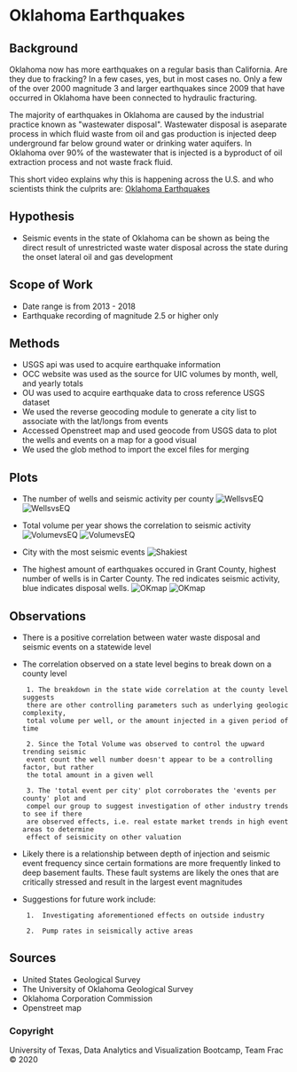 # Oklahoma Earthquakes

## Background

Oklahoma now has more earthquakes on a regular basis than California. Are they due to fracking?
In a few cases, yes, but in most cases no. Only a few of the over 2000 magnitude 3 and larger earthquakes since 2009 that have occurred in Oklahoma have been connected to hydraulic fracturing. 

The majority of earthquakes in Oklahoma are caused by the industrial practice​ known as "wastewater disposal". Wastewater disposal is a ​separate ​process in which fluid waste from oil and gas production is injected deep underground far below ground water or drinking water aquifers. In Oklahoma over 90% of the wastewater that is injected is a byproduct of oil extraction process and not waste frack fluid.

This short video explains why this is happening across the U.S. and who scientists think the culprits are:
[Oklahoma Earthquakes](https://www.youtube.com/watch?v=AIu3b0WhMgs&feature=youtu.be)

## Hypothesis
* Seismic events in the state of Oklahoma can be shown as being the direct result of unrestricted waste water disposal across the state during the onset lateral oil and gas development

## Scope of Work
* Date range is from 2013 - 2018
* Earthquake recording of magnitude 2.5 or higher only

## Methods
* USGS api was used to acquire earthquake information
* OCC website was used as the source for UIC volumes by month, well, and yearly totals
* OU was used to acquire earthquake data to cross reference USGS dataset
* We used the reverse geocoding module to generate a city list to associate with the lat/longs from events
* Accessed Openstreet map and used geocode from USGS data to plot the wells and events on a map for a good visual 
* We used the glob method to import the excel files for merging

## Plots
* The number of wells and seismic activity per county
![WellsvsEQ](Wells_vs_Earthquakes.png)
![WellsvsEQ](WellsCount_vs_EQEvents.png)

* Total volume per year shows the correlation to seismic activity
![VolumevsEQ](Volume_vs_EQevent.png)
![VolumevsEQ](Volumes_vs_EQevent_scatterplot.png)

* City with the most seismic events
![Shakiest](ShakiestCity.png)

* The highest amount of earthquakes occured in Grant County, highest number of wells is in Carter County. The red indicates seismic activity, blue indicates disposal wells.
![OKmap](ok_map.png)
![OKmap](OK_county_map_withdata.jpg)

## Observations

*  There is a positive correlation between water waste disposal and seismic events on a statewide level

*  The correlation observed on a state level begins to break down on a county level

		1. The breakdown in the state wide correlation at the county level suggests 
		there are other controlling parameters such as underlying geologic complexity, 
		total volume per well, or the amount injected in a given period of time

		2. Since the Total Volume was observed to control the upward trending seismic 
		event count the well number doesn't appear to be a controlling factor, but rather 
		the total amount in a given well

		3. The 'total event per city' plot corroborates the 'events per county' plot and 
		compel our group to suggest investigation of other industry trends to see if there 
		are observed effects, i.e. real estate market trends in high event areas to determine 
		effect of seismicity on other valuation

*	Likely there is a relationship between depth of injection and seismic event frequency since certain formations are more frequently linked to deep basement faults. These fault systems are likely the ones that are critically stressed and result in the largest event magnitudes
      
*  Suggestions for future work include:

		1.  Investigating aforementioned effects on outside industry

		2.  Pump rates in seismically active areas

## Sources

* United States Geological Survey
* The University of Oklahoma Geological Survey
* Oklahoma Corporation Commission
* Openstreet map 

### Copyright

University of Texas, Data Analytics and Visualization Bootcamp, Team Frac © 2020
